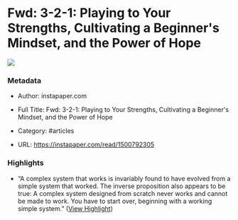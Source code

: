 # Fwd: 3-2-1: Playing to Your Strengths, Cultivating a Beginner's Mindset, and the Power of Hope

![](https://readwise-assets.s3.amazonaws.com/static/images/article0.00998d930354.png)

### Metadata

- Author: instapaper.com
- Full Title: Fwd: 3-2-1: Playing to Your Strengths, Cultivating a Beginner's Mindset, and the Power of Hope
- Category: #articles


- URL: https://instapaper.com/read/1500792305

### Highlights

- “A complex system that works is invariably found to have evolved from a simple system that worked. The inverse proposition also appears to be true: A complex system designed from scratch never works and cannot be made to work. You have to start over, beginning with a working simple system.” ([View Highlight](https://instapaper.com/read/1500792305/19362578))
